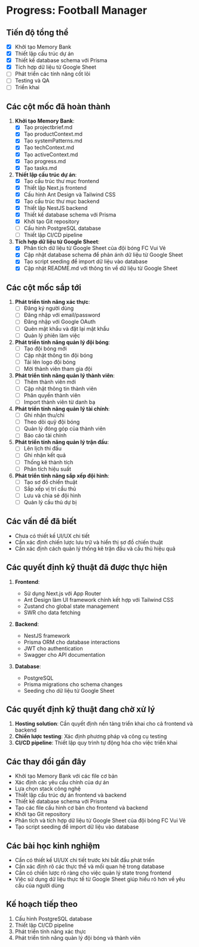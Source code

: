 # Progress: Football Manager

## Tiến độ tổng thể
- [x] Khởi tạo Memory Bank
- [x] Thiết lập cấu trúc dự án
- [x] Thiết kế database schema với Prisma
- [x] Tích hợp dữ liệu từ Google Sheet
- [ ] Phát triển các tính năng cốt lõi
- [ ] Testing và QA
- [ ] Triển khai

## Các cột mốc đã hoàn thành
1. **Khởi tạo Memory Bank**:
   - [x] Tạo projectbrief.md
   - [x] Tạo productContext.md
   - [x] Tạo systemPatterns.md
   - [x] Tạo techContext.md
   - [x] Tạo activeContext.md
   - [x] Tạo progress.md
   - [x] Tạo tasks.md

2. **Thiết lập cấu trúc dự án**:
   - [x] Tạo cấu trúc thư mục frontend
   - [x] Thiết lập Next.js frontend
   - [x] Cấu hình Ant Design và Tailwind CSS
   - [x] Tạo cấu trúc thư mục backend
   - [x] Thiết lập NestJS backend
   - [x] Thiết kế database schema với Prisma
   - [x] Khởi tạo Git repository
   - [ ] Cấu hình PostgreSQL database
   - [ ] Thiết lập CI/CD pipeline

3. **Tích hợp dữ liệu từ Google Sheet**:
   - [x] Phân tích dữ liệu từ Google Sheet của đội bóng FC Vui Vẻ
   - [x] Cập nhật database schema để phản ánh dữ liệu từ Google Sheet
   - [x] Tạo script seeding để import dữ liệu vào database
   - [x] Cập nhật README.md với thông tin về dữ liệu từ Google Sheet

## Các cột mốc sắp tới
1. **Phát triển tính năng xác thực**:
   - [ ] Đăng ký người dùng
   - [ ] Đăng nhập với email/password
   - [ ] Đăng nhập với Google OAuth
   - [ ] Quên mật khẩu và đặt lại mật khẩu
   - [ ] Quản lý phiên làm việc

2. **Phát triển tính năng quản lý đội bóng**:
   - [ ] Tạo đội bóng mới
   - [ ] Cập nhật thông tin đội bóng
   - [ ] Tải lên logo đội bóng
   - [ ] Mời thành viên tham gia đội

3. **Phát triển tính năng quản lý thành viên**:
   - [ ] Thêm thành viên mới
   - [ ] Cập nhật thông tin thành viên
   - [ ] Phân quyền thành viên
   - [ ] Import thành viên từ danh bạ

4. **Phát triển tính năng quản lý tài chính**:
   - [ ] Ghi nhận thu/chi
   - [ ] Theo dõi quỹ đội bóng
   - [ ] Quản lý đóng góp của thành viên
   - [ ] Báo cáo tài chính

5. **Phát triển tính năng quản lý trận đấu**:
   - [ ] Lên lịch thi đấu
   - [ ] Ghi nhận kết quả
   - [ ] Thống kê thành tích
   - [ ] Phân tích hiệu suất

6. **Phát triển tính năng sắp xếp đội hình**:
   - [ ] Tạo sơ đồ chiến thuật
   - [ ] Sắp xếp vị trí cầu thủ
   - [ ] Lưu và chia sẻ đội hình
   - [ ] Quản lý cầu thủ dự bị

## Các vấn đề đã biết
- Chưa có thiết kế UI/UX chi tiết
- Cần xác định chiến lược lưu trữ và hiển thị sơ đồ chiến thuật
- Cần xác định cách quản lý thống kê trận đấu và cầu thủ hiệu quả

## Các quyết định kỹ thuật đã được thực hiện
1. **Frontend**:
   - Sử dụng Next.js với App Router
   - Ant Design làm UI framework chính kết hợp với Tailwind CSS
   - Zustand cho global state management
   - SWR cho data fetching

2. **Backend**:
   - NestJS framework
   - Prisma ORM cho database interactions
   - JWT cho authentication
   - Swagger cho API documentation

3. **Database**:
   - PostgreSQL
   - Prisma migrations cho schema changes
   - Seeding cho dữ liệu từ Google Sheet

## Các quyết định kỹ thuật đang chờ xử lý
1. **Hosting solution**: Cần quyết định nền tảng triển khai cho cả frontend và backend
2. **Chiến lược testing**: Xác định phương pháp và công cụ testing
3. **CI/CD pipeline**: Thiết lập quy trình tự động hóa cho việc triển khai

## Các thay đổi gần đây
- Khởi tạo Memory Bank với các file cơ bản
- Xác định các yêu cầu chính của dự án
- Lựa chọn stack công nghệ
- Thiết lập cấu trúc dự án frontend và backend
- Thiết kế database schema với Prisma
- Tạo các file cấu hình cơ bản cho frontend và backend
- Khởi tạo Git repository
- Phân tích và tích hợp dữ liệu từ Google Sheet của đội bóng FC Vui Vẻ
- Tạo script seeding để import dữ liệu vào database

## Các bài học kinh nghiệm
- Cần có thiết kế UI/UX chi tiết trước khi bắt đầu phát triển
- Cần xác định rõ các thực thể và mối quan hệ trong database
- Cần có chiến lược rõ ràng cho việc quản lý state trong frontend
- Việc sử dụng dữ liệu thực tế từ Google Sheet giúp hiểu rõ hơn về yêu cầu của người dùng

## Kế hoạch tiếp theo
1. Cấu hình PostgreSQL database
2. Thiết lập CI/CD pipeline
3. Phát triển tính năng xác thực
4. Phát triển tính năng quản lý đội bóng và thành viên
